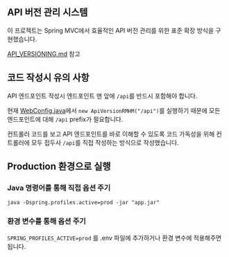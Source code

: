 ## API 버전 관리 시스템

이 프로젝트는 Spring MVC에서 효율적인 API 버전 관리를 위한 표준 확장 방식을 구현했습니다.

[API_VERSIONING.md](./docs/API_VERSIONING.md) 참고

## 코드 작성시 유의 사항

API 엔드포인트 작성시 엔드포인트 맨 앞에 `/api`를 반드시 포함해야 합니다.

현재 [WebConfig.java](../src/main/java/com/sesac/carematching/config/WebConfig.java)에서 `new ApiVersionRMHM("/api")`를 실행하기 때문에 모든 엔드포인트에 대해 `/api` prefix가 필요합니다.

컨트롤러 코드를 보고 API 엔드포인트를 바로 이해할 수 있도록 코드 가독성을 위해 컨트롤러에 모두 접두사 `/api`를 직접 작성하는 방식으로 작성했습니다.

## Production 환경으로 실행

### Java 명령어를 통해 직접 옵션 주기
`java -Dspring.profiles.active=prod -jar "app.jar"`

### 환경 변수를 통해 옵션 주기
`SPRING_PROFILES_ACTIVE=prod` 를 .env 파일에 추가하거나 환경 변수에 적용해주면 됩니다.
